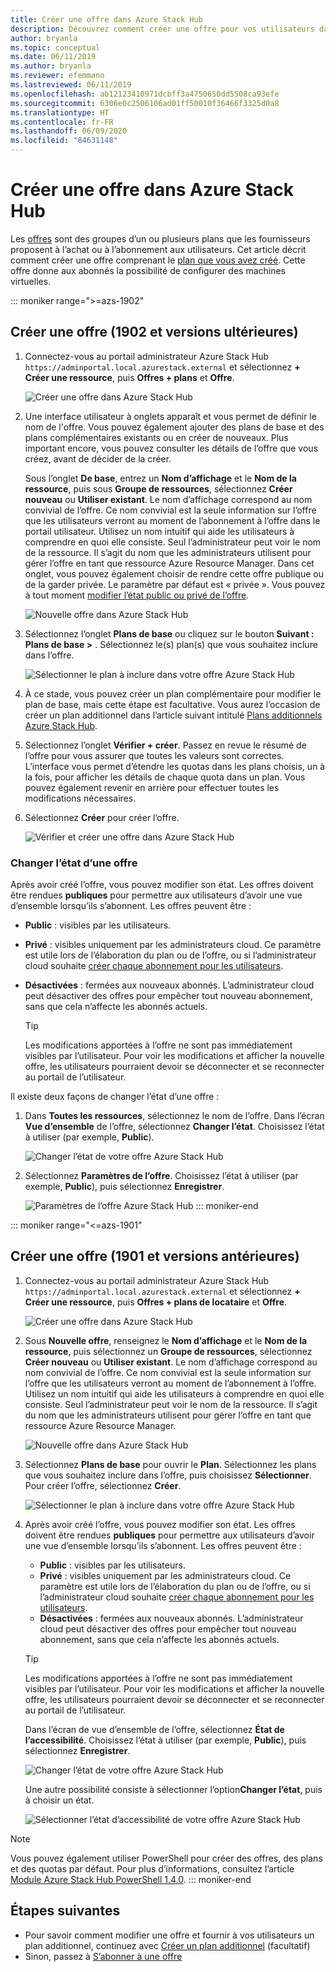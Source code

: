 ```yaml
---
title: Créer une offre dans Azure Stack Hub
description: Découvrez comment créer une offre pour vos utilisateurs dans Azure Stack Hub.
author: bryanla
ms.topic: conceptual
ms.date: 06/11/2019
ms.author: bryanla
ms.reviewer: efemmano
ms.lastreviewed: 06/11/2019
ms.openlocfilehash: ab12123410971dcbff3a4750650dd5508ca93efe
ms.sourcegitcommit: 6306e0c2506106ad01ff50010f36466f3325d0a8
ms.translationtype: HT
ms.contentlocale: fr-FR
ms.lasthandoff: 06/09/2020
ms.locfileid: "84631148"
---
```

# <a name="create-an-offer-in-azure-stack-hub"></a>Créer une offre dans Azure Stack Hub

Les [offres](azure-stack-overview.md) sont des groupes d’un ou plusieurs plans que les fournisseurs proposent à l’achat ou à l’abonnement aux utilisateurs. Cet article décrit comment créer une offre comprenant le [plan que vous avez créé](azure-stack-create-plan.md). Cette offre donne aux abonnés la possibilité de configurer des machines virtuelles.

::: moniker range=">=azs-1902"
## <a name="create-an-offer-1902-and-later"></a>Créer une offre (1902 et versions ultérieures)

1. Connectez-vous au portail administrateur Azure Stack Hub `https://adminportal.local.azurestack.external` et sélectionnez **+ Créer une ressource**, puis **Offres + plans** et **Offre**.

   ![Créer une offre dans Azure Stack Hub](media/azure-stack-create-offer/offers.png)

2. Une interface utilisateur à onglets apparaît et vous permet de définir le nom de l'offre. Vous pouvez également ajouter des plans de base et des plans complémentaires existants ou en créer de nouveaux. Plus important encore, vous pouvez consulter les détails de l’offre que vous créez, avant de décider de la créer.

   Sous l’onglet **De base**, entrez un **Nom d’affichage** et le **Nom de la ressource**, puis sous **Groupe de ressources**, sélectionnez **Créer nouveau** ou **Utiliser existant**. Le nom d’affichage correspond au nom convivial de l’offre. Ce nom convivial est la seule information sur l’offre que les utilisateurs verront au moment de l’abonnement à l’offre dans le portail utilisateur. Utilisez un nom intuitif qui aide les utilisateurs à comprendre en quoi elle consiste. Seul l’administrateur peut voir le nom de la ressource. Il s’agit du nom que les administrateurs utilisent pour gérer l’offre en tant que ressource Azure Resource Manager. Dans cet onglet, vous pouvez également choisir de rendre cette offre publique ou de la garder privée. Le paramètre par défaut est « privée ». Vous pouvez à tout moment [modifier l’état public ou privé de l’offre](#change-the-state-of-an-offer).

   ![Nouvelle offre dans Azure Stack Hub](media/azure-stack-create-offer/new-offer.png)
  
3. Sélectionnez l’onglet **Plans de base** ou cliquez sur le bouton **Suivant : Plans de base >** . Sélectionnez le(s) plan(s) que vous souhaitez inclure dans l’offre.

   ![Sélectionner le plan à inclure dans votre offre Azure Stack Hub](media/azure-stack-create-offer/select-plan.png)

4. À ce stade, vous pouvez créer un plan complémentaire pour modifier le plan de base, mais cette étape est facultative. Vous aurez l’occasion de créer un plan additionnel dans l’article suivant intitulé [Plans additionnels Azure Stack Hub](create-add-on-plan.md).

5. Sélectionnez l’onglet **Vérifier + créer**. Passez en revue le résumé de l’offre pour vous assurer que toutes les valeurs sont correctes. L’interface vous permet d’étendre les quotas dans les plans choisis, un à la fois, pour afficher les détails de chaque quota dans un plan. Vous pouvez également revenir en arrière pour effectuer toutes les modifications nécessaires.

6. Sélectionnez **Créer** pour créer l’offre.

   ![Vérifier et créer une offre dans Azure Stack Hub](media/azure-stack-create-offer/review-offer.png)

### <a name="change-the-state-of-an-offer"></a>Changer l’état d’une offre

Après avoir créé l’offre, vous pouvez modifier son état. Les offres doivent être rendues **publiques** pour permettre aux utilisateurs d’avoir une vue d’ensemble lorsqu’ils s’abonnent. Les offres peuvent être :

- **Public** : visibles par les utilisateurs.
- **Privé** : visibles uniquement par les administrateurs cloud. Ce paramètre est utile lors de l’élaboration du plan ou de l’offre, ou si l’administrateur cloud souhaite [créer chaque abonnement pour les utilisateurs](azure-stack-subscribe-plan-provision-vm.md#create-a-subscription-as-a-cloud-operator).
- **Désactivées** : fermées aux nouveaux abonnés. L’administrateur cloud peut désactiver des offres pour empêcher tout nouveau abonnement, sans que cela n’affecte les abonnés actuels.

  > [!TIP]  
  > Les modifications apportées à l’offre ne sont pas immédiatement visibles par l’utilisateur. Pour voir les modifications et afficher la nouvelle offre, les utilisateurs pourraient devoir se déconnecter et se reconnecter au portail de l’utilisateur.

Il existe deux façons de changer l’état d’une offre :

1. Dans **Toutes les ressources**, sélectionnez le nom de l’offre. Dans l’écran **Vue d’ensemble** de l’offre, sélectionnez **Changer l’état**. Choisissez l’état à utiliser (par exemple, **Public**).

   ![Changer l’état de votre offre Azure Stack Hub](media/azure-stack-create-offer/change-state.png)

2. Sélectionnez **Paramètres de l’offre**. Choisissez l’état à utiliser (par exemple, **Public**), puis sélectionnez **Enregistrer**.

   ![Paramètres de l’offre Azure Stack Hub](media/azure-stack-create-offer/offer-settings.png)
::: moniker-end

::: moniker range="<=azs-1901"
## <a name="create-an-offer-1901-and-earlier"></a>Créer une offre (1901 et versions antérieures)

1. Connectez-vous au portail administrateur Azure Stack Hub `https://adminportal.local.azurestack.external` et sélectionnez **+ Créer une ressource**, puis **Offres + plans de locataire** et **Offre**.

   ![Créer une offre dans Azure Stack Hub](media/azure-stack-create-offer/image01.png)
  
2. Sous **Nouvelle offre**, renseignez le **Nom d’affichage** et le **Nom de la ressource**, puis sélectionnez un **Groupe de ressources**, sélectionnez **Créer nouveau** ou **Utiliser existant**. Le nom d’affichage correspond au nom convivial de l’offre. Ce nom convivial est la seule information sur l’offre que les utilisateurs verront au moment de l’abonnement à l’offre. Utilisez un nom intuitif qui aide les utilisateurs à comprendre en quoi elle consiste. Seul l’administrateur peut voir le nom de la ressource. Il s’agit du nom que les administrateurs utilisent pour gérer l’offre en tant que ressource Azure Resource Manager.

   ![Nouvelle offre dans Azure Stack Hub](media/azure-stack-create-offer/image01a.png)
  
3. Sélectionnez **Plans de base** pour ouvrir le **Plan**. Sélectionnez les plans que vous souhaitez inclure dans l’offre, puis choisissez **Sélectionner**. Pour créer l’offre, sélectionnez **Créer**.

   ![Sélectionner le plan à inclure dans votre offre Azure Stack Hub](media/azure-stack-create-offer/image02.png)
  
4. Après avoir créé l’offre, vous pouvez modifier son état. Les offres doivent être rendues **publiques** pour permettre aux utilisateurs d’avoir une vue d’ensemble lorsqu’ils s’abonnent. Les offres peuvent être :

   - **Public** : visibles par les utilisateurs.
   - **Privé** : visibles uniquement par les administrateurs cloud. Ce paramètre est utile lors de l’élaboration du plan ou de l’offre, ou si l’administrateur cloud souhaite [créer chaque abonnement pour les utilisateurs](azure-stack-subscribe-plan-provision-vm.md#create-a-subscription-as-a-cloud-operator).
   - **Désactivées** : fermées aux nouveaux abonnés. L’administrateur cloud peut désactiver des offres pour empêcher tout nouveau abonnement, sans que cela n’affecte les abonnés actuels.

   > [!TIP]  
   > Les modifications apportées à l’offre ne sont pas immédiatement visibles par l’utilisateur. Pour voir les modifications et afficher la nouvelle offre, les utilisateurs pourraient devoir se déconnecter et se reconnecter au portail de l’utilisateur.

   Dans l’écran de vue d’ensemble de l’offre, sélectionnez **État de l’accessibilité**. Choisissez l’état à utiliser (par exemple, **Public**), puis sélectionnez **Enregistrer**.

     ![Changer l’état de votre offre Azure Stack Hub](media/azure-stack-create-offer/change-stage-1807.png)

     Une autre possibilité consiste à sélectionner l’option**Changer l’état**, puis à choisir un état.

    ![Sélectionner l’état d’accessibilité de votre offre Azure Stack Hub](media/azure-stack-create-offer/change-stage-select-1807.png)

> [!NOTE]
> Vous pouvez également utiliser PowerShell pour créer des offres, des plans et des quotas par défaut. Pour plus d’informations, consultez l’article [Module Azure Stack Hub PowerShell 1.4.0](/powershell/azure/azure-stack/overview?view=azurestackps-1.4.0).
::: moniker-end

## <a name="next-steps"></a>Étapes suivantes

- Pour savoir comment modifier une offre et fournir à vos utilisateurs un plan additionnel, continuez avec [Créer un plan additionnel](create-add-on-plan.md) (facultatif)
- Sinon, passez à [S’abonner à une offre](azure-stack-subscribe-plan-provision-vm.md)